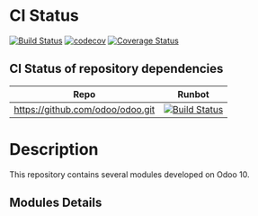 CI Status
=========

[![Build Status](https://travis-ci.org/gquilarque/odoo-gquilarque.svg?branch=10.0)](https://travis-ci.org/gquilarque/odoo-gquilarque)
[![codecov](https://codecov.io/gh/gquilarque/odoo-gquilarque/branch/10.0/graph/badge.svg)](https://codecov.io/gh/gquilarque/odoo-gquilarque)
[![Coverage Status](https://coveralls.io/repos/github/gquilarque/odoo-gquilarque/badge.svg?branch=10.0)](https://coveralls.io/github/gquilarque/odoo-gquilarque?branch=10.0)

CI Status of repository dependencies
------------------------------------
| Repo | Runbot |
| --- | --- |
| https://github.com/odoo/odoo.git | [![Build Status](http://runbot.odoo.com/runbot/badge/flat/1/10.0.svg)](http://runbot.odoo.com/runbot) |

Description
===========

This repository contains several modules developed on Odoo 10.

Modules Details
---------------
